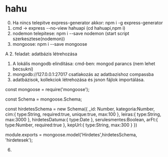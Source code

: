# hahu
0. Ha nincs telepitve express-generator akkor: npm i -g express-generator
1. cmd -> express --no-view hahuapi (cd hahuapi,npm i)
2. nodemon telepitese: npm i --save nodemon (start script szerkesztese(nodemon))
3. mongoose: npm i --save mongoose

A 2. feladat: adatbázis létrehozása
1. A lokális mongodb elinditása: cmd-ben: mongod parancs (nem lehet becsukni)
2. mongodb://127.0.0.1:27017 csatlakozás az adatbazishoz compassba
3. adatbázisok, kollekciok létrehozása és jsnon fájlok importálása.

const mongoose = require('mongoose');

const Schema = mongoose.Schema;

const hirdetesSchema = new Schema({
    _id: Number,
    kategoria:Number,
    cim:{
        type:String,
        required:true,
        unique:true,
        max:100
    },
    leiras:{
        type:String,
        max:3000
    },
    hirdetesDatuma:{
        type:Date
    },
    serulesmentes:Boolean,
    arFt:{
        type:Number,
        required:true
    },
    kepUrl:{
        type:String,
        max:300
    }
})

module.exports = mongoose.model('Hirdetes',hirdetesSchema, 'hirdetesek');

6. 